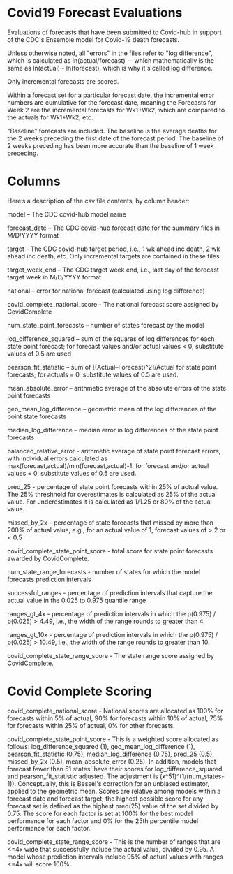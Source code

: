# Covid19 Forecast Evaluations

Evaluations of forecasts that have been submitted to Covid-hub in support of the CDC's Ensemble model for Covid-19 death forecasts.

Unless otherwise noted, all "errors" in the files refer to "log difference", which is calculated as ln(actual/forecast) -- which mathematically is the same as ln(actual) - ln(forecast), which is why it's called log difference. 

Only incremental forecasts are scored. 

Within a forecast set for a particular forecast date, the incremental error numbers are  cumulative for the forecast date, meaning the Forecasts for Week 2 are the incremental forecasts for Wk1+Wk2, which are compared to the actuals for Wk1+Wk2, etc.

"Baseline" forecasts are included. The baseline is the average deaths for the 2 weeks preceding the first date of the forecast period. The baseline of 2 weeks preceding has been more accurate than the baseline of 1 week preceding.

# Columns

Here’s a description of the csv file contents, by column header:
 
model – The CDC covid-hub model name
 
forecast_date – The CDC covid-hub forecast date for the summary files in M/D/YYYY format
 
target - The CDC covid-hub target period, i.e., 1 wk ahead inc death, 2 wk ahead inc death, etc. Only incremental targets are contained in these files. 

target_week_end  – The CDC target week end, i.e., last day of the forecast target week in M/D/YYYY format
 
national – error for national forecast (calculated using log difference)
 
covid_complete_national_score - The national forecast score assigned by CovidComplete
 
num_state_point_forecasts – number of states forecast by the model
 
log_difference_squared – sum of the squares of log differences for each state point forecast; for forecast values and/or actual values < 0, substitute values of 0.5 are used
 
pearson_fit_statistic – sum of [(Actual–Forecast)^2]/Actual for state point forecasts; for actuals = 0, substitute values of 0.5 are used. 
 
mean_absolute_error – arithmetic average of the absolute errors of the state point forecasts
 
geo_mean_log_difference – geometric mean of the log differences of the point state forecasts
 
median_log_difference – median error in log differences of the state point forecasts

balanced_relative_error - arithmetic average of state point forecast errors, with individual errors calculated as max(forecast,actual)/min(forecast,actual)-1. for forecast and/or actual values = 0, substitute values of 0.5 are used. 

pred_25 - percentage of state point forecasts within 25% of actual value. The 25% threshhold for overestimates is calculated as 25% of the actual value. For underestimates it is calculated as 1/1.25 or 80% of the actual value. 
 
missed_by_2x – percentage of state forecasts that missed by more than 200% of actual value, e.g., for an actual value of 1, forecast values of > 2 or < 0.5
 
covid_complete_state_point_score - total score for state point forecasts awarded by CovidComplete.  

num_state_range_forecasts - number of states for which the model forecasts prediction intervals

successful_ranges - percentage of prediction intervals that capture the actual value in the 0.025 to 0.975 quantile range

ranges_gt_4x - percentage of prediction intervals in which the p(0.975) / p(0.025) > 4.49, i.e., the width of the range rounds to greater than 4. 
 
ranges_gt_10x - percentage of prediction intervals in which the p(0.975) / p(0.025) > 10.49, i.e., the width of the range rounds to greater than 10. 

covid_complete_state_range_score - The state range score assigned by CovidComplete.  

# Covid Complete Scoring
 
covid_complete_national_score - National scores are allocated as 100% for forecasts within 5% of actual, 90% for forecasts within 10% of actual, 75% for forecasts within 25% of actual, 0% for other forecasts. 

covid_complete_state_point_score - This is a weighted score allocated as follows: log_difference_squared (1), geo_mean_log_difference (1), pearson_fit_statistic (0.75), median_log_difference (0.75), pred_25 (0.5), missed_by_2x (0.5), mean_absolute_error (0.25). In addition, models that forecast fewer than 51 states' have their scores for log_difference_squared and pearson_fit_statistic adjusted. The adjustment is (x^51)^(1/(num_states-1)). Conceptually, this is Bessel's correction for an unbiased estimator, applied to the geometric mean. Scores are relative among models within a forecast date and forecast target; the highest possible score for any forecast set is defined as the highest pred(25) value of the set divided by 0.75. The score for each factor is set at 100% for the best model performance for each factor and 0% for the 25th percentile model performance for each factor. 

covid_complete_state_range_score - This is the number of ranges that are <=4x wide that successfully include the actual value, divided by 0.95. A model whose prediction intervals include 95% of actual values with ranges <=4x will score 100%.  
